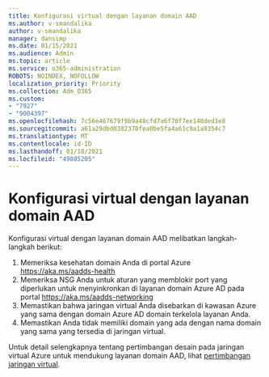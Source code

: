 ```yaml
---
title: Konfigurasi virtual dengan layanan domain AAD
ms.author: v-smandalika
author: v-smandalika
manager: dansimp
ms.date: 01/15/2021
ms.audience: Admin
ms.topic: article
ms.service: o365-administration
ROBOTS: NOINDEX, NOFOLLOW
localization_priority: Priority
ms.collection: Adm_O365
ms.custom:
- "7927"
- "9004397"
ms.openlocfilehash: 7c56e467679f9b9a48cfd7a6f70f7ee148ded3e8
ms.sourcegitcommit: a61a29dbd0382370fea0be5fa4a61c9a1a9354c7
ms.translationtype: MT
ms.contentlocale: id-ID
ms.lasthandoff: 01/18/2021
ms.locfileid: "49885205"
---
```

# <a name="virtual-configuration-with-aad-domain-services"></a>Konfigurasi virtual dengan layanan domain AAD

Konfigurasi virtual dengan layanan domain AAD melibatkan langkah-langkah berikut: 

1. Memeriksa kesehatan domain Anda di portal Azure https://aka.ms/aadds-health
2. Memeriksa NSG Anda untuk aturan yang memblokir port yang diperlukan untuk menyinkronkan di layanan domain Azure AD pada portal https://aka.ms/aadds-networking
3. Memastikan bahwa jaringan virtual Anda disebarkan di kawasan Azure yang sama dengan domain Azure AD domain terkelola layanan Anda.
4. Memastikan Anda tidak memiliki domain yang ada dengan nama domain yang sama yang tersedia di jaringan virtual.

Untuk detail selengkapnya tentang pertimbangan desain pada jaringan virtual Azure untuk mendukung layanan domain AAD, lihat [pertimbangan jaringan virtual](https://docs.microsoft.com/azure/active-directory-domain-services/network-considerations).

